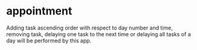 # appointment
 Adding task ascending order with respect to day number and time, removing task, delaying one task to the next time or delaying all tasks of a day will be performed by this app. 
